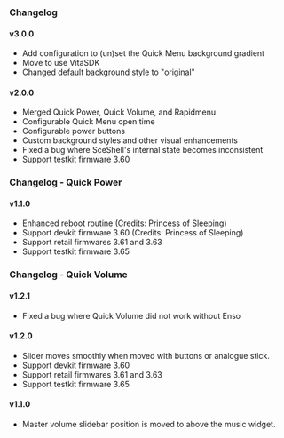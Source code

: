 ### Changelog

#### v3.0.0

- Add configuration to (un)set the Quick Menu background gradient
- Move to use VitaSDK
- Changed default background style to "original"

#### v2.0.0

- Merged Quick Power, Quick Volume, and Rapidmenu
- Configurable Quick Menu open time
- Configurable power buttons
- Custom background styles and other visual enhancements
- Fixed a bug where SceShell's internal state becomes inconsistent
- Support testkit firmware 3.60

### Changelog - Quick Power

#### v1.1.0

- Enhanced reboot routine (Credits: [Princess of Sleeping](https://github.com/Princess-of-Sleeping))
- Support devkit firmware 3.60 (Credits: Princess of Sleeping)
- Support retail firmwares 3.61 and 3.63
- Support testkit firmware 3.65

### Changelog - Quick Volume

#### v1.2.1

- Fixed a bug where Quick Volume did not work without Enso

#### v1.2.0

- Slider moves smoothly when moved with buttons or analogue stick.
- Support devkit firmware 3.60
- Support retail firmwares 3.61 and 3.63
- Support testkit firmware 3.65

#### v1.1.0

- Master volume slidebar position is moved to above the music widget.
